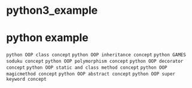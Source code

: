 # python3_example
# python example
`python OOP class concept`
`python OOP inheritance concept`
`python GAMES soduku concept`
`python OOP polymorphism concept`
`python OOP decorator concept`
`python OOP static and class method concept`
`python OOP magicmethod concept`
`python OOP abstract concept`
`python OOP super keyword concept`